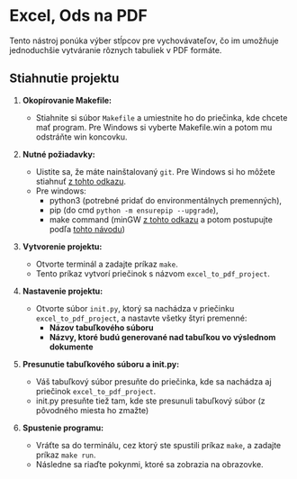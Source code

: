# Excel, Ods na PDF

Tento nástroj ponúka výber stĺpcov pre vychovávateľov, čo im umožňuje jednoduchšie vytváranie rôznych tabuliek v PDF formáte.

## Stiahnutie projektu

1. **Okopírovanie Makefile:**
   - Stiahnite si súbor `Makefile` a umiestnite ho do priečinka, kde chcete mať program. Pre Windows si vyberte Makefile.win a potom mu odstráňte win koncovku.

2. **Nutné požiadavky:**
   - Uistite sa, že máte nainštalovaný `git`. Pre Windows si ho môžete stiahnuť [z tohto odkazu](https://git-scm.com/download/win).
   - Pre windows:
        - python3 (potrebné pridať do environmentálnych premenných),
        - pip (do cmd `python -m ensurepip --upgrade`),
        - make command (minGW [z tohto odkazu](https://sourceforge.net/projects/mingw/) a potom postupujte podľa [tohto návodu](https://medium.com/@samsorrahman/how-to-run-a-makefile-in-windows-b4d115d7c516))

3. **Vytvorenie projektu:**
   - Otvorte terminál a zadajte príkaz `make`.
   - Tento príkaz vytvorí priečinok s názvom `excel_to_pdf_project`.

4. **Nastavenie projektu:**
   - Otvorte súbor `init.py`, ktorý sa nachádza v priečinku `excel_to_pdf_project`, a nastavte všetky štyri premenné:
     - **Názov tabuľkového súboru**
     - **Názvy, ktoré budú generované nad tabuľkou vo výslednom dokumente**

5. **Presunutie tabuľkového súboru a init.py:**
   - Váš tabuľkový súbor presuňte do priečinka, kde sa nachádza aj priečinok `excel_to_pdf_project`.
   - init.py presuňte tiež tam, kde ste presunuli tabuľkový súbor (z pôvodného miesta ho zmažte)

6. **Spustenie programu:**
   - Vráťte sa do terminálu, cez ktorý ste spustili príkaz `make`, a zadajte príkaz `make run`.
   - Následne sa riaďte pokynmi, ktoré sa zobrazia na obrazovke.
